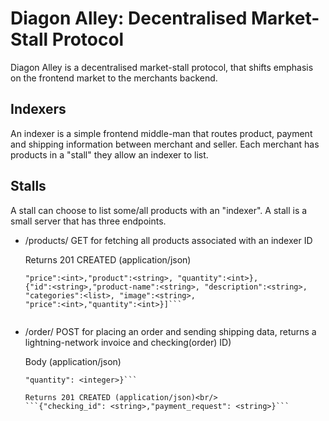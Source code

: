 # Diagon Alley: Decentralised Market-Stall Protocol
Diagon Alley is a decentralised market-stall protocol, that shifts emphasis on the frontend market to the merchants backend.

## Indexers
An indexer is a simple frontend middle-man that routes product, payment and shipping information between merchant and seller. Each merchant has products in a "stall" they allow an indexer to list.

## Stalls
A stall can choose to list some/all products with an "indexer". A stall is a small server that has three endpoints.

* /products/<indexer-ID> GET for fetching all products associated with an indexer ID
  
  Returns 201 CREATED (application/json)<br/>
  ```[{"categories":<list>, "description":<string>, "id":<string>, "image":<string>, 
  "price":<int>,"product":<string>, "quantity":<int>},
  {"id":<string>,"product-name":<string>, "description":<string>, "categories":<list>, "image":<string>, 
  "price":<int>,"quantity":<int>}]```


* /order/<indexer-ID> POST for placing an order and sending shipping data, returns a lightning-network invoice and checking(order) ID)

  Body (application/json)<br/>
  ```{"id": <string>, "address": <string>, "shippingzone": <integer>, "email": <string>, 
  "quantity": <integer>}```
  
  Returns 201 CREATED (application/json)<br/>
  ```{"checking_id": <string>,"payment_request": <string>}```



